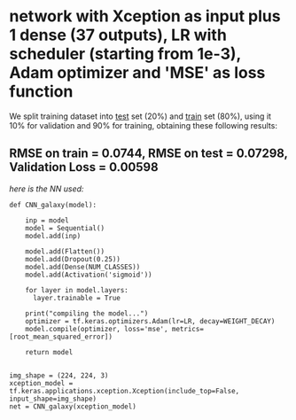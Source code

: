﻿# network with Xception as input plus 1 dense (37 outputs), LR with scheduler (starting from 1e-3), Adam optimizer and 'MSE' as loss function

We split training dataset into [test](test_from_training/) set (20%) and [train](training_from_training/) set (80%), using it 10% for validation and 90% for training, obtaining these following results:
## RMSE on train = 0.0744, RMSE on test = 0.07298, Validation Loss = 0.00598

_here is the NN used:_

	def CNN_galaxy(model):
	  
		inp = model    
		model = Sequential()
		model.add(inp)

		model.add(Flatten())		
		model.add(Dropout(0.25))
		model.add(Dense(NUM_CLASSES))
		model.add(Activation('sigmoid'))

		for layer in model.layers:
		  layer.trainable = True

		print("compiling the model...")
		optimizer = tf.keras.optimizers.Adam(lr=LR, decay=WEIGHT_DECAY)
		model.compile(optimizer, loss='mse', metrics=[root_mean_squared_error])

		return model


	img_shape = (224, 224, 3)
	xception_model = tf.keras.applications.xception.Xception(include_top=False, input_shape=img_shape)
	net = CNN_galaxy(xception_model)
